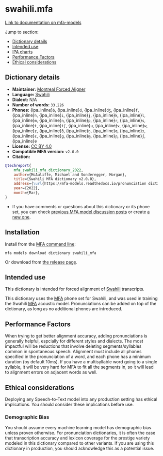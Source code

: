 
# swahili.mfa

[Link to documentation on mfa-models](https://mfa-models.readthedocs.io/en/main/dictionary/swahili_mfa.html)

Jump to section:

- [Dictionary details](#dictionary-details)
- [Intended use](#intended-use)
- [IPA charts](#ipa-charts)
- [Performance Factors](#performance-factors)
- [Ethical considerations](#ethical-considerations)

## Dictionary details

- **Maintainer:** [Montreal Forced Aligner](https://montreal-forced-aligner.readthedocs.io/)
- **Language:** [Swahili](https://en.wikipedia.org/wiki/Swahili_language)
- **Dialect:** N/A
- **Number of words:** `33,226`
- **Phones:** {ipa_inline}`b`, {ipa_inline}`d`, {ipa_inline}`dʒ`, {ipa_inline}`f`, {ipa_inline}`h`, {ipa_inline}`i`, {ipa_inline}`j`, {ipa_inline}`k`, {ipa_inline}`l`, {ipa_inline}`m`, {ipa_inline}`n`, {ipa_inline}`p`, {ipa_inline}`r`, {ipa_inline}`s`, {ipa_inline}`t`, {ipa_inline}`tʃ`, {ipa_inline}`u`, {ipa_inline}`v`, {ipa_inline}`w`, {ipa_inline}`z`, {ipa_inline}`ð`, {ipa_inline}`ŋ`, {ipa_inline}`ɑ`, {ipa_inline}`ɔ`, {ipa_inline}`ɛ`, {ipa_inline}`ɡ`, {ipa_inline}`ɱ`, {ipa_inline}`ɲ`, {ipa_inline}`ʃ`, {ipa_inline}`θ`
- **License:** [CC BY 4.0](https://github.com/MontrealCorpusTools/mfa-models/tree/main/dictionary/swahili/MFA/v2.0.0/LICENSE)
- **Compatible MFA version:** `v2.0.0`
- **Citation:**

```bibtex
@techreport{
	mfa_swahili_mfa_dictionary_2022,
	author={McAuliffe, Michael and Sonderegger, Morgan},
	title={Swahili MFA dictionary v2.0.0},
	address={\url{https://mfa-models.readthedocs.io/pronunciation dictionary/Swahili/Swahili MFA dictionary v2_0_0.html}},
	year={2022},
	month={Mar},
}
```

- If you have comments or questions about this dictionary or its phone set, you can check [previous MFA model discussion posts](https://github.com/MontrealCorpusTools/mfa-models/discussions?discussions_q=Swahili+MFA+dictionary+v2.0.0) or create [a new one](https://github.com/MontrealCorpusTools/mfa-models/discussions/new).

## Installation

Install from the [MFA command line](https://montreal-forced-aligner.readthedocs.io/en/latest/user_guide/models/index.html):

```
mfa models download dictionary swahili_mfa
```

Or download from [the release page](https://github.com/MontrealCorpusTools/mfa-models/releases/tag/dictionary-swahili_mfa-v2.0.0).

## Intended use

This dictionary is intended for forced alignment of [Swahili](https://en.wikipedia.org/wiki/Swahili_language) transcripts.

This dictionary uses the [MFA](https://mfa-models.readthedocs.io/en/refactor/mfa_phone_set.html#swahili) phone set for Swahili, and was used in training the Swahili [MFA](https://mfa-models.readthedocs.io/en/refactor/mfa_phone_set.html#swahili) acoustic model.
Pronunciations can be added on top of the dictionary, as long as no additional phones are introduced.

## Performance Factors

When trying to get better alignment accuracy, adding pronunciations is generally helpful, espcially for different styles and dialects.  The most impactful will be reductions that
involve deleting segments/syllables common in spontaneous speech.  Alignment must include all phones specified in the pronunciation of a word, and each phone has
a minimum duration (by default 10ms). If you have a multisyllable word going to a single syllable, it will be very hard for MFA to fit all the segments in,
so it will lead to alignment errors on adjacent words as well.

## Ethical considerations

Deploying any Speech-to-Text model into any production setting has ethical implications. You should consider these implications before use.

### Demographic Bias

You should assume every machine learning model has demographic bias unless proven otherwise.
For pronunciation dictionaries, it is often the case that transcription accuracy and lexicon coverage for the prestige variety modeled in this dictionary compared to other variants.
If you are using this dictionary in production, you should acknowledge this as a potential issue.
